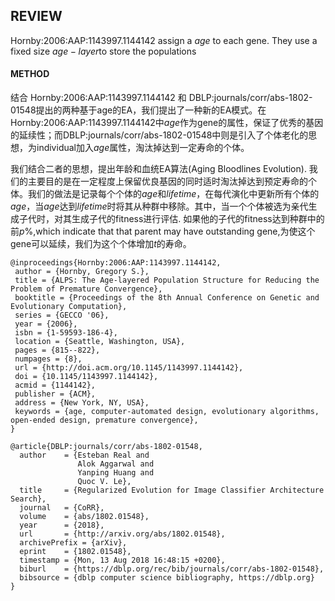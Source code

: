 ## REVIEW

Hornby:2006:AAP:1143997.1144142 assign a $age$ to each gene. They use a fixed size $age-layer​$ to store the populations



#### METHOD



结合 Hornby:2006:AAP:1143997.1144142 和 DBLP:journals/corr/abs-1802-01548提出的两种基于age的EA，我们提出了一种新的EA模式。在Hornby:2006:AAP:1143997.1144142中$age$作为gene的属性，保证了优秀的基因的延续性；而DBLP:journals/corr/abs-1802-01548中则是引入了个体老化的思想，为individual加入$age$属性，淘汰掉达到一定寿命的个体。

我们结合二者的思想，提出年龄和血统EA算法(Aging Bloodlines Evolution). 我们的主要目的是在一定程度上保留优良基因的同时适时淘汰掉达到预定寿命的个体。我们的做法是记录每个个体的$age$和$lifetime$，在每代演化中更新所有个体的$age$，当$age$达到$lifetime$时将其从种群中移除。其中，当一个个体被选为亲代生成子代时，对其生成子代的fitness进行评估. 如果他的子代的fitness达到种群中的前$p$%,which indicate that that parent may have outstanding gene,为使这个gene可以延续，我们为这个个体增加$t$的寿命。



```
@inproceedings{Hornby:2006:AAP:1143997.1144142,
 author = {Hornby, Gregory S.},
 title = {ALPS: The Age-layered Population Structure for Reducing the Problem of Premature Convergence},
 booktitle = {Proceedings of the 8th Annual Conference on Genetic and Evolutionary Computation},
 series = {GECCO '06},
 year = {2006},
 isbn = {1-59593-186-4},
 location = {Seattle, Washington, USA},
 pages = {815--822},
 numpages = {8},
 url = {http://doi.acm.org/10.1145/1143997.1144142},
 doi = {10.1145/1143997.1144142},
 acmid = {1144142},
 publisher = {ACM},
 address = {New York, NY, USA},
 keywords = {age, computer-automated design, evolutionary algorithms, open-ended design, premature convergence},
} 
```

```
@article{DBLP:journals/corr/abs-1802-01548,
  author    = {Esteban Real and
               Alok Aggarwal and
               Yanping Huang and
               Quoc V. Le},
  title     = {Regularized Evolution for Image Classifier Architecture Search},
  journal   = {CoRR},
  volume    = {abs/1802.01548},
  year      = {2018},
  url       = {http://arxiv.org/abs/1802.01548},
  archivePrefix = {arXiv},
  eprint    = {1802.01548},
  timestamp = {Mon, 13 Aug 2018 16:48:15 +0200},
  biburl    = {https://dblp.org/rec/bib/journals/corr/abs-1802-01548},
  bibsource = {dblp computer science bibliography, https://dblp.org}
}
```